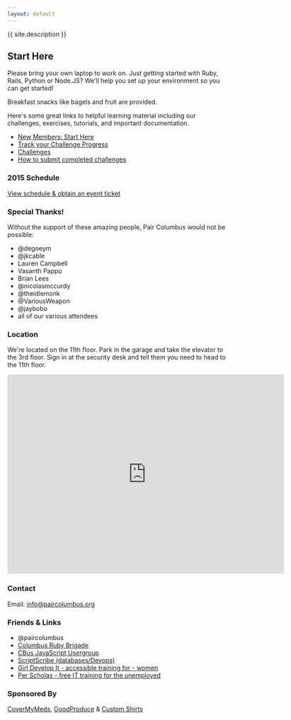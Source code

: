 ```yaml
---
layout: default
---
```


{{ site.description }}

## Start Here
Please bring your own laptop to work on. Just getting started with Ruby, Rails, Python or Node.JS? We'll help you set up your environment so you can get started!

Breakfast snacks like bagels and fruit are provided.

Here's some great links to helpful learning material including our challenges, exercises, tutorials, and important documentation.

- [New Members: Start Here](/getting_started/)
- [Track your Challenge Progress](http://challengeprogress.herokuapp.com/)
- [Challenges](/challenges/)
- [How to submit completed challenges](/challenges/#how-to-submit-challenges-via-github)

### 2015 Schedule
[View schedule & obtain an event ticket](https://www.eventbrite.com/e/pair-programming-mentoring-covermymeds-tickets-15224426670)

### Special Thanks!
Without the support of these amazing people, Pair Columbus would not be possible:

- @degoeym
- @jkcable
- Lauren Campbell
- Vasanth Pappu
- Brian Lees
- @nicolasmccurdy
- @theidlemonk
- @VariousWeapon
- @jaybobo
- all of our various attendees

### Location
We're located on the 11th floor. Park in the garage and take the elevator to the 3rd floor. Sign in at the security desk and tell them you need to head to the 11th floor.

<iframe
  width="625"
  height="450"
  frameborder="0" style="border:0;"
  src="https://www.google.com/maps/embed/v1/place?key=AIzaSyAQx78hpYLgn95HMJ2l87B3q0JC9BbjzgI
  &q=2+Miranova+Pl+Floor+10,Columbus+OH&">
</iframe>

### Contact
Email: <info@paircolumbus.org>

### Friends & Links
- @paircolumbus
- [Columbus Ruby Brigade](http://columbusrb.com/)
- [CBus JavaScript Usergroup](https://cbusjs.github.io/)
- [ScriptScribe (databases/Devops)](https://www.scriptscribe.org/)
- [Girl Develop It - accessible training for - women](https://www.girldevelopit.com/chapters/columbus)
- [Per Scholas - free IT training for the unemployed](http://perscholas.org/columbus/)

### Sponsored By
[CoverMyMeds](https://www.covermymeds.com/main/), [GoodProduce](http://goodproduce.net) & [Custom Shirts](http://www.customshirts.com/)
